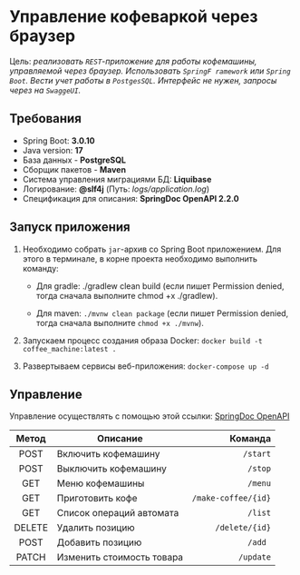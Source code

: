# Управление кофеваркой через браузер

Цель: *реализовать `REST`-приложение для работы кофемашины, управляемой через браузер. Использовать `SpringF ramework` или `Spring Boot`. Вести учет работы в `PostgesSQL`.
Интерфейс не нужен, запросы через на `SwaggeUI`.*

## Требования
- Spring Boot: **3.0.10**
- Java version: **17**
- База данных - **PostgreSQL**
- Сборщик пакетов - **Maven**
- Система управления миграциями БД: **Liquibase**
- Логирование: **@slf4j** (Путь: *logs/application.log*)
- Спецификация для описания: **SpringDoc OpenAPI 2.2.0**

## Запуск приложения
1. Необходимо собрать `jar`-архив со Spring Boot приложением. Для этого в терминале, в корне проекта необходимо выполнить команду:

   - Для gradle: ./gradlew clean build (если пишет Permission denied, тогда сначала выполните chmod +x ./gradlew).

    - Для maven: `./mvnw clean package` (если пишет Permission denied, тогда сначала выполните `chmod +x ./mvnw`).

2. Запускаем процесс создания образа Docker: `docker build -t coffee_machine:latest .`
3. Развертываем сервисы веб-приложения: `docker-compose up -d `

## Управление

Управление осуществлять с помощью этой ссылки: [SpringDoc OpenAPI](http://localhost:8080/swagger-ui.html "Открой меня :)")


| Метод        | Описание                  |Команда|
|:------------:|---------------------------| -----:|
| POST         | Включить кофемашину       |`/start` |
| POST         | Выключить кофемашину      |`/stop` |
| GET          | Меню кофемашины           |`/menu` |
| GET          | Приготовить кофе          |`/make-coffee/{id}` |
| GET          | Список операций автомата  |`/list` |
| DELETE       | Удалить позицию           |`/delete/{id}` |
| POST         | Добавить позицию          |`/add `|
| PATCH        | Изменить стоимость товара |`/update` |


